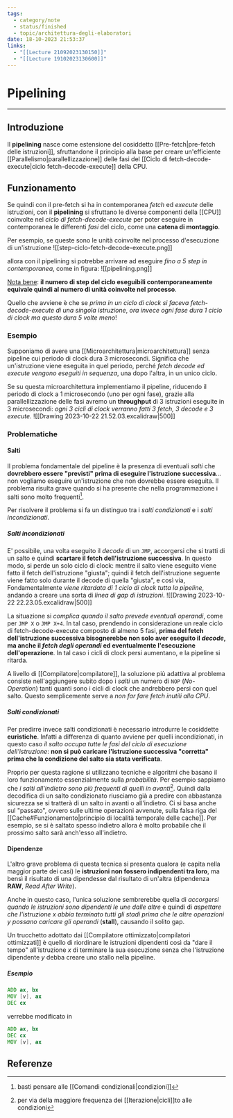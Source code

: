 ```yaml
---
tags:
  - category/note
  - status/finished
  - topic/architettura-degli-elaboratori
date: 18-10-2023 21:53:37
links:
  - "[[Lecture 21092023130150]]"
  - "[[Lecture 19102023130600]]"
---
```

# Pipelining
---
## Introduzione
Il **pipelining** nasce come estensione del cosiddetto [[Pre-fetch|pre-fetch delle istruzioni]], sfruttandone il principio alla base per creare un'efficiente [[Parallelismo|parallellizzazione]] delle fasi del [[Ciclo di fetch-decode-execute|ciclo fetch-decode-execute]] della CPU.

## Funzionamento
Se quindi con il pre-fetch si ha in contemporanea _fetch_ ed _execute_ delle istruzioni, con il **pipelining** si sfruttano le diverse componenti della [[CPU]] coinvolte nel _ciclo di fetch-decode-execute_ per poter eseguire in contemporanea le differenti _fasi_ del ciclo, come una **catena di montaggio**.

Per esempio, se queste sono le unità coinvolte nel processo d'esecuzione di un'istruzione
![[step-ciclo-fetch-decode-execute.png]]

allora con il pipelining si potrebbe arrivare ad eseguire _fino a 5 step in contemporanea_, come in figura:
![[pipelining.png]]

<u>Nota bene</u>: **il numero di step del ciclo eseguibili contemporaneamente equivale quindi al numero di unità coinvolte nel processo**.

Quello che avviene è che se _prima in un ciclo di clock si faceva fetch-decode-execute di una singola istruzione_, _ora invece ogni fase dura 1 ciclo di clock ma questo dura 5 volte meno_!

### Esempio
Supponiamo di avere una [[Microarchitettura|microarchitettura]] senza pipeline cui periodo di clock dura 3 microsecondi. Significa che un'istruzione viene eseguita in quel periodo, perché _fetch decode ed execute vengono eseguiti in sequenza_, una dopo l'altra, in un unico ciclo.

Se su questa microarchitettura implementiamo il pipeline, riducendo il periodo di clock a 1 microsecondo (uno per ogni fase), grazie alla parallellizzazione delle fasi avremo un **throughput** di 3 istruzioni eseguite in 3 microsecondi: _ogni 3 cicli di clock verranno fatti 3 fetch, 3 decode e 3 execute_.
![[Drawing 2023-10-22 21.52.03.excalidraw|500]]

### Problematiche
#### Salti
Il problema fondamentale del pipeline è la presenza di eventuali _salti_ che **dovrebbero essere "previsti" prima di eseguire l'istruzione successiva**... non vogliamo eseguire un'istruzione che non dovrebbe essere eseguita. Il problema risulta grave quando si ha presente che nella programmazione i salti sono molto frequenti[^1].

Per risolvere il problema si fa un distinguo tra i _salti condizionati_ e i _salti incondizionati_.

##### Salti incondizionati
E' possibile, una volta eseguito il _decode_ di un `JMP`, accorgersi che si tratti di un salto e quindi **scartare il fetch dell'istruzione successiva**. In questo modo, si perde un solo ciclo di clock: mentre il salto viene eseguito viene fatto il fetch dell'istruzione "giusta"; quindi il fetch dell'istruzione seguente viene fatto solo durante il decode di quella "giusta", e così via, Fondamentalmente _viene ritardata di 1 ciclo di clock tutta la pipeline_, andando a creare una sorta di _linea di gap di istruzioni_.
![[Drawing 2023-10-22 22.23.05.excalidraw|500]]

La situazione si _complica quando il salto prevede eventuali operandi_, come per `JMP X` o `JMP X+4`. In tal caso, prendendo in considerazione un reale ciclo di fetch-decode-execute composto di almeno 5 fasi, **prima del fetch dell'istruzione successiva bisognerebbe non solo aver eseguito il _decode_, ma anche il _fetch degli operandi_ ed eventualmente l'esecuzione dell'operazione**. In tal caso i cicli di clock persi aumentano, e la pipeline si ritarda.

A livello di [[Compilatore|compilatore]], la soluzione più adattiva al problema consiste nell'aggiungere subito dopo i _salti_ un numero di `NOP` (_No-Operation_) tanti quanti sono i cicli di clock che andrebbero persi con quel salto. Questo semplicemente serve a _non far fare fetch inutili alla CPU_.

##### Salti condizionati
Per predirre invece salti condizionati è necessario introdurre le cosiddette **euristiche**. Infatti a differenza di quanto avviene per quelli incondizionati, in questo caso _il salto occupa tutte le fasi del ciclo di esecuzione dell'istruzione_: **non si può caricare l'istruzione successiva "corretta" prima che la condizione del salto sia stata verificata**.

Proprio per questa ragione si utilizzano tecniche e algoritmi che basano il loro funzionamento essenzialmente sulla _probabilità_. Per esempio sappiamo che _i salti all'indietro sono più frequenti di quelli in avanti_[^2]. Quindi dalla decodifica di un salto condizionato riusciamo già a predire con abbastanza sicurezza se si tratterà di un salto in avanti o all'indietro. Ci si basa anche sul "passato", ovvero sulle ultime operazioni avvenute, sulla falsa riga del [[Cache#Funzionamento|principio di località temporale delle cache]]. Per esempio, se si è saltato spesso indietro allora è molto probabile che il prossimo salto sarà anch'esso all'indietro.

#### Dipendenze
L'altro grave problema di questa tecnica si presenta qualora (e capita nella maggior parte dei casi) le **istruzioni non fossero indipendenti tra loro**, ma bensì il risultato di una dipendesse dal risultato di un'altra (dipendenza **RAW**, _Read After Write_).

Anche in questo caso, l'unica soluzione sembrerebbe quella di _accorgersi quando le istruzioni sono dipendenti le une dalle altre_ e quindi di _aspettare che l'istruzione $x$ abbia terminato tutti gli stadi prima che le altre operazioni $y$ possano caricare gli operandi_ (**stall**), causando il solito gap.

Un trucchetto adottato dai [[Compilatore ottimizzato|compilatori ottimizzati]] è quello di riordinare le istruzioni dipendenti così da "dare il tempo" all'istruzione $x$ di terminare la sua esecuzione senza che l'istruzione dipendente $y$ debba creare uno stallo nella pipeline.

##### Esempio
```asm
ADD ax, bx
MOV [v], ax
DEC cx
```
verrebbe modificato in
```asm
ADD ax, bx
DEC cx
MOV [v], ax
```

## Referenze
[^1]: basti pensare alle [[Comandi condizionali|condizioni]]
[^2]: per via della maggiore frequenza dei [[Iterazione|cicli]]to alle condizioni